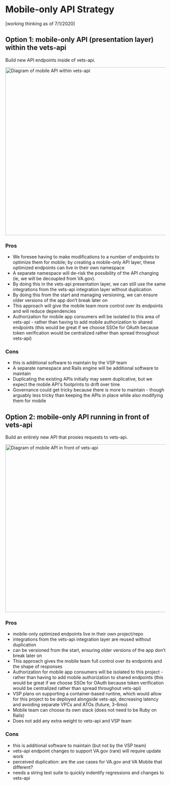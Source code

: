 # Mobile-only API Strategy
[working thinking as of 7/1/2020]


## Option 1: mobile-only API (presentation layer) within the vets-api

Build new API endpoints inside of vets-api.

<img width="525" alt="Diagram of mobile API within vets-api" src="https://user-images.githubusercontent.com/58053619/85463114-e2d59e00-b56b-11ea-97f1-063b9b9c6af9.png">

### Pros
- We foresee having to make modifications to a number of endpoints to optimize them for mobile; by creating a mobile-only API layer, these optimized endpoints can live in their own namespace
- A separate namespace will de-risk the possibility of the API changing (ie, we will be decoupled from VA.gov).
- By doing this in the vets-api presentation layer, we can still use the same integrations from the vets-api integration layer without duplication
- By doing this from the start and managing versioning, we can ensure older versions of the app don’t break later on
- This approach will give the mobile team more control over its endpoints and will reduce dependencies
- Authorization for mobile app consumers will be isolated to this area of vets-api - rather than having to add mobile authorization to shared endpoints (this would be great if we choose SSOe for OAuth because token verification would be centralized rather than spread throughout vets-api)


### Cons
- this is additional software to maintain by the VSP team
- A separate namespace and Rails engine will be additional software to maintain
- Duplicating the existing APIs initially may seem duplicative, but we expect the mobile API's footprints to drift over time
- Governance could get tricky because there is more to maintain - though arguably less tricky than keeping the APIs in place while also modifying them for mobile

## Option 2: mobile-only API running in front of vets-api

Build an entirely new API that proxies requests to vets-api.

<img width="525" alt="Diagram of mobile API in front of vets-api" src="https://user-images.githubusercontent.com/7627/86256777-b979cb00-bb86-11ea-98d8-8fc72789281f.png">

### Pros
- mobile-only optimized endpoints live in their own project/repo
- integrations from the vets-api integration layer are reused without duplication
- can be versioned from the start, ensuring older versions of the app don’t break later on
- This approach gives the mobile team full control over its endpoints and the shape of responses
- Authorization for mobile app consumers will be isolated to this project - rather than having to add mobile authorization to shared endpoints (this would be great if we choose SSOe for OAuth because token verification would be centralized rather than spread throughout vets-api)
- VSP plans on supporting a container-based runtine, which would allow for this project to be deployed alongside vets-api, decreasing latency and avoiding separate VPCs and ATOs (future, 3-6mo)
- Mobile team can choose its own stack (does not need to be Ruby on Rails)
- Does not add any extra weight to vets-api and VSP team


### Cons
- this is additional software to maintain (but not by the VSP team)
- vets-api endpoint changes to support VA.gov (rare) will require update work
- perceived duplication: are the use cases for VA.gov and VA Mobile that different?
- needs a string test suite to quickly indentify regressions and changes to vets-api
